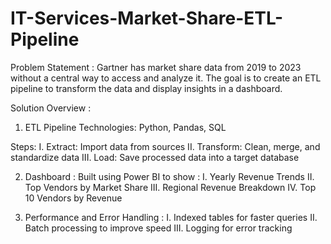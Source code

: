 # IT-Services-Market-Share-ETL-Pipeline

Problem Statement :
Gartner has market share data from 2019 to 2023 without a central way to access and analyze it. 
The goal is to create an ETL pipeline to transform the data and display insights in a dashboard.

Solution Overview :

1. ETL Pipeline
Technologies: Python, Pandas, SQL

Steps:
  I. Extract: Import data from sources
  II. Transform: Clean, merge, and standardize data
  III. Load: Save processed data into a target database

2. Dashboard :
  Built using Power BI to show :
    I. Yearly Revenue Trends
    II. Top Vendors by Market Share
    III. Regional Revenue Breakdown
    IV. Top 10 Vendors by Revenue

3. Performance and Error Handling :
    I. Indexed tables for faster queries
    II. Batch processing to improve speed
    III. Logging for error tracking
